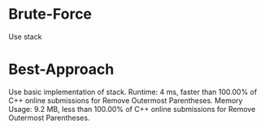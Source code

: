 # Brute-Force
Use stack

# Best-Approach
Use basic implementation of stack.
Runtime: 4 ms, faster than 100.00% of C++ online submissions for Remove Outermost Parentheses.
Memory Usage: 9.2 MB, less than 100.00% of C++ online submissions for Remove Outermost Parentheses. 
